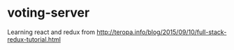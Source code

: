 # voting-server
Learning react and redux from http://teropa.info/blog/2015/09/10/full-stack-redux-tutorial.html
